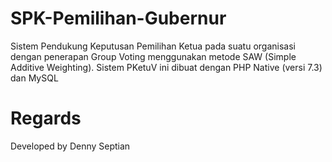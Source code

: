 # SPK-Pemilihan-Gubernur
Sistem Pendukung Keputusan Pemilihan Ketua pada suatu organisasi dengan penerapan Group Voting menggunakan metode SAW (Simple Additive Weighting). Sistem PKetuV ini dibuat dengan PHP Native (versi 7.3) dan MySQL

# Regards
Developed by Denny Septian